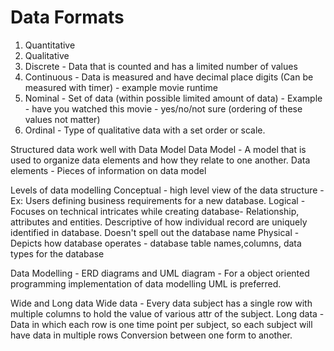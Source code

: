 # Data Formats

1. Quantitative
2. Qualitative
3. Discrete - Data that is counted and has a limited number of values
4. Continuous - Data is measured and have decimal place digits (Can be measured with timer) - example movie runtime
5. Nominal - Set of data (within possible limited amount of data) - Example - have you watched this movie - yes/no/not sure (ordering of these values not matter)
6. Ordinal - Type of qualitative data with a set order or scale.

Structured data work well with Data Model
    Data Model - A model that is used to organize data elements and how they relate to one another.
    Data elements - Pieces of information on data model

Levels of data modelling
    Conceptual - high level view of the data structure - Ex: Users defining business requirements for a new database.
    Logical - Focuses on technical intricates while creating database- Relationship, attributes and entities. Descriptive of how individual record are uniquely identified in database. Doesn't spell out the database name
    Physical - Depicts how database operates - database table names,columns, data types for the database

Data Modelling - ERD diagrams and UML diagram - For a object oriented programming implementation of data modelling UML is preferred.

Wide and Long data
    Wide data - Every data subject has a single row with multiple columns to hold the value of various attr of the subject.
    Long data - Data in which each row is one time point per subject, so each subject will have data in multiple rows
    Conversion between one form to another.
